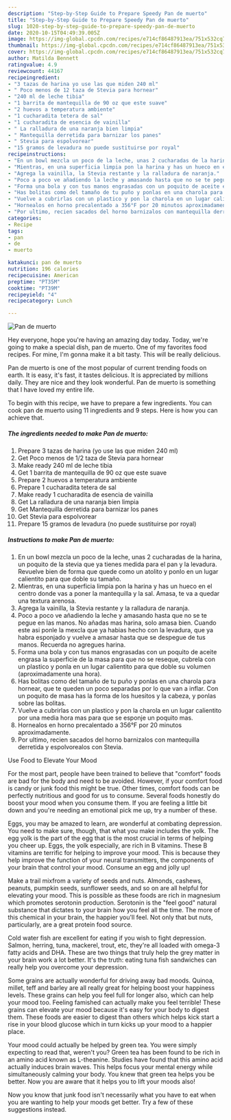 ```yaml
---
description: "Step-by-Step Guide to Prepare Speedy Pan de muerto"
title: "Step-by-Step Guide to Prepare Speedy Pan de muerto"
slug: 1020-step-by-step-guide-to-prepare-speedy-pan-de-muerto
date: 2020-10-15T04:49:39.005Z
image: https://img-global.cpcdn.com/recipes/e714cf86487913ea/751x532cq70/pan-de-muerto-recipe-main-photo.jpg
thumbnail: https://img-global.cpcdn.com/recipes/e714cf86487913ea/751x532cq70/pan-de-muerto-recipe-main-photo.jpg
cover: https://img-global.cpcdn.com/recipes/e714cf86487913ea/751x532cq70/pan-de-muerto-recipe-main-photo.jpg
author: Matilda Bennett
ratingvalue: 4.9
reviewcount: 44167
recipeingredient:
- "3 tazas de harina yo use las que miden 240 ml"
- " Poco menos de 12 taza de Stevia para hornear"
- "240 ml de leche tibia"
- "1 barrita de mantequilla de 90 oz que este suave"
- "2 huevos a temperatura ambiente"
- "1 cucharadita tetera de sal"
- "1 cucharadita de esencia de vainilla"
- " La ralladura de una naranja bien limpia"
- " Mantequilla derretida para barnizar los panes"
- " Stevia para espolvorear"
- "15 gramos de levadura no puede sustituirse por royal"
recipeinstructions:
- "En un bowl mezcla un poco de la leche, unas 2 cucharadas de la harina, un poquito de la stevia que ya tienes medida para el pan y la levadura. Revuelve bien de forma que quede como un atolito y ponlo en un lugar calientito para que doble su tamaño."
- "Mientras, en una superficia limpia pon la harina y has un hueco en el centro donde vas a poner la mantequilla y la sal. Amasa, te va a quedar una textura arenosa."
- "Agrega la vainilla, la Stevia restante y la ralladura de naranja."
- "Poco a poco ve añadiendo la leche y amasando hasta que no se te pegue en las manos. No añadas mas harina, solo amasa bien. Cuando este asi ponle la mexcla que ya habias hecho con la levadura, que ya habra esponjado y vuelve a amasar hasta que se despegue de tus manos. Recuerda no agregues harina."
- "Forma una bola y con tus manos engrasadas con un poquito de aceite engrasa la superficie de la masa para que no se reseque, cubrela con un plastico y ponla en un lugar calientito para que doble su volumen (aproximadamente una hora)."
- "Has bolitas como del tamaño de tu puño y ponlas en una charola para hornear, que te queden un poco separadas por lo que van a inflar. Con un poquito de masa has la forma de los huesitos y la cabeza, y ponlas sobre las bolitas."
- "Vuelve a cubrirlas con un plastico y pon la charola en un lugar calientito por una media hora mas para que se esponje un poquito mas."
- "Hornealos en horno precalentado a 356°F por 20 minutos aproximadamente."
- "Por ultimo, recien sacados del horno barnizalos con mantequilla derretida y espolvorealos con Stevia."
categories:
- Recipe
tags:
- pan
- de
- muerto

katakunci: pan de muerto 
nutrition: 196 calories
recipecuisine: American
preptime: "PT35M"
cooktime: "PT39M"
recipeyield: "4"
recipecategory: Lunch

---
```



![Pan de muerto](https://img-global.cpcdn.com/recipes/e714cf86487913ea/751x532cq70/pan-de-muerto-recipe-main-photo.jpg)

Hey everyone, hope you're having an amazing day today. Today, we're going to make a special dish, pan de muerto. One of my favorites food recipes. For mine, I'm gonna make it a bit tasty. This will be really delicious.

Pan de muerto is one of the most popular of current trending foods on earth. It is easy, it's fast, it tastes delicious. It is appreciated by millions daily. They are nice and they look wonderful. Pan de muerto is something that I have loved my entire life.




To begin with this recipe, we have to prepare a few ingredients. You can cook pan de muerto using 11 ingredients and 9 steps. Here is how you can achieve that.

<!--inarticleads1-->

##### The ingredients needed to make Pan de muerto:

1. Prepare 3 tazas de harina (yo use las que miden 240 ml)
1. Get  Poco menos de 1/2 taza de Stevia para hornear
1. Make ready 240 ml de leche tibia
1. Get 1 barrita de mantequilla de 90 oz que este suave
1. Prepare 2 huevos a temperatura ambiente
1. Prepare 1 cucharadita tetera de sal
1. Make ready 1 cucharadita de esencia de vainilla
1. Get  La ralladura de una naranja bien limpia
1. Get  Mantequilla derretida para barnizar los panes
1. Get  Stevia para espolvorear
1. Prepare 15 gramos de levadura (no puede sustituirse por royal)




<!--inarticleads2-->

##### Instructions to make Pan de muerto:

1. En un bowl mezcla un poco de la leche, unas 2 cucharadas de la harina, un poquito de la stevia que ya tienes medida para el pan y la levadura. Revuelve bien de forma que quede como un atolito y ponlo en un lugar calientito para que doble su tamaño.
1. Mientras, en una superficia limpia pon la harina y has un hueco en el centro donde vas a poner la mantequilla y la sal. Amasa, te va a quedar una textura arenosa.
1. Agrega la vainilla, la Stevia restante y la ralladura de naranja.
1. Poco a poco ve añadiendo la leche y amasando hasta que no se te pegue en las manos. No añadas mas harina, solo amasa bien. Cuando este asi ponle la mexcla que ya habias hecho con la levadura, que ya habra esponjado y vuelve a amasar hasta que se despegue de tus manos. Recuerda no agregues harina.
1. Forma una bola y con tus manos engrasadas con un poquito de aceite engrasa la superficie de la masa para que no se reseque, cubrela con un plastico y ponla en un lugar calientito para que doble su volumen (aproximadamente una hora).
1. Has bolitas como del tamaño de tu puño y ponlas en una charola para hornear, que te queden un poco separadas por lo que van a inflar. Con un poquito de masa has la forma de los huesitos y la cabeza, y ponlas sobre las bolitas.
1. Vuelve a cubrirlas con un plastico y pon la charola en un lugar calientito por una media hora mas para que se esponje un poquito mas.
1. Hornealos en horno precalentado a 356°F por 20 minutos aproximadamente.
1. Por ultimo, recien sacados del horno barnizalos con mantequilla derretida y espolvorealos con Stevia.




Use Food to Elevate Your Mood


For the most part, people have been trained to believe that "comfort" foods are bad for the body and need to be avoided. However, if your comfort food is candy or junk food this might be true. Other times, comfort foods can be perfectly nutritious and good for us to consume. Several foods honestly do boost your mood when you consume them. If you are feeling a little bit down and you're needing an emotional pick me up, try a number of these.

Eggs, you may be amazed to learn, are wonderful at combating depression. You need to make sure, though, that what you make includes the yolk. The egg yolk is the part of the egg that is the most crucial in terms of helping you cheer up. Eggs, the yolk especially, are rich in B vitamins. These B vitamins are terrific for helping to improve your mood. This is because they help improve the function of your neural transmitters, the components of your brain that control your mood. Consume an egg and jolly up!

Make a trail mixfrom a variety of seeds and nuts. Almonds, cashews, peanuts, pumpkin seeds, sunflower seeds, and so on are all helpful for elevating your mood. This is possible as these foods are rich in magnesium which promotes serotonin production. Serotonin is the "feel good" natural substance that dictates to your brain how you feel all the time. The more of this chemical in your brain, the happier you'll feel. Not only that but nuts, particularly, are a great protein food source.

Cold water fish are excellent for eating if you wish to fight depression. Salmon, herring, tuna, mackerel, trout, etc, they're all loaded with omega-3 fatty acids and DHA. These are two things that truly help the grey matter in your brain work a lot better. It's the truth: eating tuna fish sandwiches can really help you overcome your depression. 

Some grains are actually wonderful for driving away bad moods. Quinoa, millet, teff and barley are all really great for helping boost your happiness levels. These grains can help you feel full for longer also, which can help your mood too. Feeling famished can actually make you feel terrible! These grains can elevate your mood because it's easy for your body to digest them. These foods are easier to digest than others which helps kick start a rise in your blood glucose which in turn kicks up your mood to a happier place.

Your mood could actually be helped by green tea. You were simply expecting to read that, weren't you? Green tea has been found to be rich in an amino acid known as L-theanine. Studies have found that this amino acid actually induces brain waves. This helps focus your mental energy while simultaneously calming your body. You knew that green tea helps you be better. Now you are aware that it helps you to lift your moods also!

Now you know that junk food isn't necessarily what you have to eat when you are wanting to help your moods get better. Try  a few  of  these  suggestions  instead.


